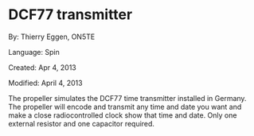 # DCF77 transmitter

By: Thierry Eggen, ON5TE

Language: Spin

Created: Apr 4, 2013

Modified: April 4, 2013

The propeller simulates the DCF77 time transmitter installed in Germany. The propeller will encode and transmit any time and date you want and make a close radiocontrolled clock show that time and date. Only one external resistor and one capacitor required.
